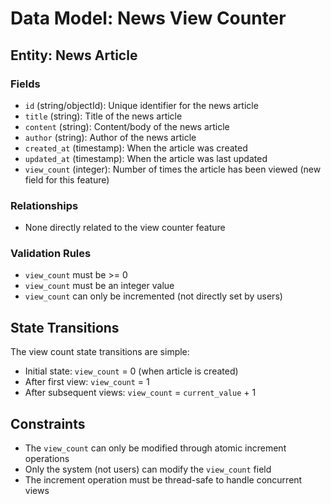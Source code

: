 # Data Model: News View Counter

## Entity: News Article

### Fields
- `id` (string/objectId): Unique identifier for the news article
- `title` (string): Title of the news article
- `content` (string): Content/body of the news article
- `author` (string): Author of the news article
- `created_at` (timestamp): When the article was created
- `updated_at` (timestamp): When the article was last updated
- `view_count` (integer): Number of times the article has been viewed (new field for this feature)

### Relationships
- None directly related to the view counter feature

### Validation Rules
- `view_count` must be >= 0
- `view_count` must be an integer value
- `view_count` can only be incremented (not directly set by users)

## State Transitions

The view count state transitions are simple:
- Initial state: `view_count` = 0 (when article is created)
- After first view: `view_count` = 1
- After subsequent views: `view_count` = `current_value` + 1

## Constraints

- The `view_count` can only be modified through atomic increment operations
- Only the system (not users) can modify the `view_count` field
- The increment operation must be thread-safe to handle concurrent views